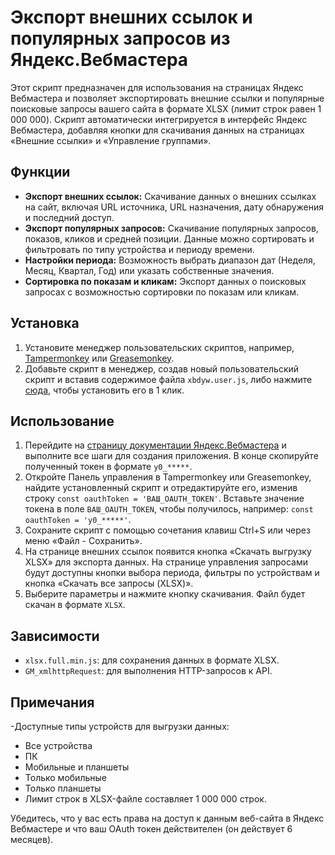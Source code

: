# Экспорт внешних ссылок и популярных запросов из Яндекс.Вебмастера

Этот скрипт предназначен для использования на страницах Яндекс Вебмастера и позволяет экспортировать внешние ссылки и популярные поисковые запросы вашего сайта в формате XLSX (лимит строк равен 1 000 000). Скрипт автоматически интегрируется в интерфейс Яндекс Вебмастера, добавляя кнопки для скачивания данных на страницах «Внешние ссылки» и «Управление группами».

## Функции

- **Экспорт внешних ссылок:** Скачивание данных о внешних ссылках на сайт, включая URL источника, URL назначения, дату обнаружения и последний доступ.
- **Экспорт популярных запросов:** Скачивание популярных запросов, показов, кликов и средней позиции. Данные можно сортировать и фильтровать по типу устройства и периоду времени.
- **Настройки периода:** Возможность выбрать диапазон дат (Неделя, Месяц, Квартал, Год) или указать собственные значения.
- **Сортировка по показам и кликам:** Экспорт данных о поисковых запросах с возможностью сортировки по показам или кликам.

## Установка

1. Установите менеджер пользовательских скриптов, например, [Tampermonkey](https://www.tampermonkey.net/) или [Greasemonkey](https://www.greasespot.net/).
2. Добавьте скрипт в менеджер, создав новый пользовательский скрипт и вставив содержимое файла `xbdyw.user.js`, либо нажмите [сюда](https://www.tampermonkey.net/script_installation.php#url=https://github.com/xxrxtnxxov/XBFYW/raw/refs/heads/main/xbdyw.user.js), чтобы установить его в 1 клик.

## Использование

1. Перейдите на [страницу документации Яндекс.Вебмастера](https://yandex.ru/dev/webmaster/doc/ru/tasks/how-to-get-oauth) и выполните все шаги для создания приложения. В конце скопируйте полученный токен в формате `y0_*****`.
2. Откройте Панель управления в Tampermonkey или Greasemonkey, найдите установленный скрипт и отредактируйте его, изменив строку `const oauthToken = 'ВАШ_OAUTH_TOKEN'`. Вставьте значение токена в поле `ВАШ_OAUTH_TOKEN`, чтобы получилось, например: `const oauthToken = 'y0_*****'`.
3. Сохраните скрипт с помощью сочетания клавиш Ctrl+S или через меню «Файл - Сохранить».
4. На странице внешних ссылок появится кнопка «Скачать выгрузку XLSX» для экспорта данных. На странице управления запросами будут доступны кнопки выбора периода, фильтры по устройствам и кнопка «Скачать все запросы (XLSX)».
5. Выберите параметры и нажмите кнопку скачивания. Файл будет скачан в формате `XLSX`.

## Зависимости

- `xlsx.full.min.js`: для сохранения данных в формате XLSX.
- `GM_xmlhttpRequest`: для выполнения HTTP-запросов к API.

## Примечания
-Доступные типы устройств для выгрузки данных:
  - Все устройства
  - ПК
  - Мобильные и планшеты
  - Только мобильные
  - Только планшеты
- Лимит строк в XLSX-файле составляет 1 000 000 строк.

Убедитесь, что у вас есть права на доступ к данным веб-сайта в Яндекс Вебмастере и что ваш OAuth токен действителен (он действует 6 месяцев).
